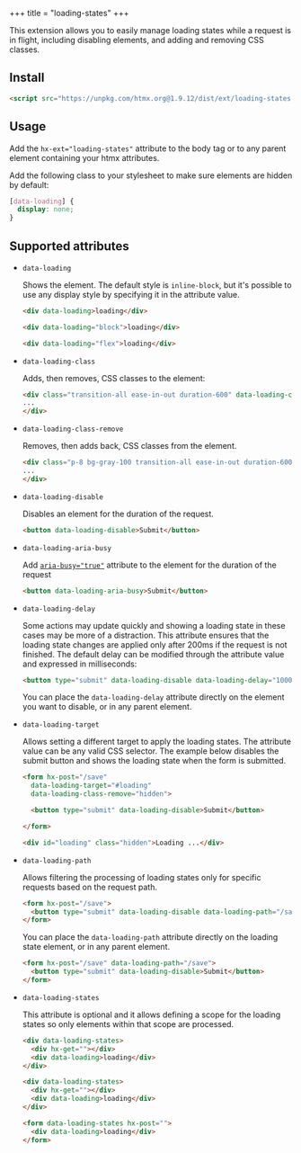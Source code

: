 +++
title = "loading-states"
+++

This extension allows you to easily manage loading states while a request is in flight, including disabling elements, and adding and removing CSS classes.

## Install

```html
<script src="https://unpkg.com/htmx.org@1.9.12/dist/ext/loading-states.js"></script>
```

## Usage

Add the `hx-ext="loading-states"` attribute to the body tag or to any parent element containing your htmx attributes.

Add the following class to your stylesheet to make sure elements are hidden by default:

```css
[data-loading] {
  display: none;
}
```

## Supported attributes

- `data-loading`

  Shows the element. The default style is `inline-block`, but it's possible to use any display style by specifying it in the attribute value.

  ```html
  <div data-loading>loading</div>

  <div data-loading="block">loading</div>

  <div data-loading="flex">loading</div>
  ```

- `data-loading-class`

  Adds, then removes, CSS classes to the element:

  ```html
  <div class="transition-all ease-in-out duration-600" data-loading-class="bg-gray-100 opacity-80">
  ...
  </div>
  ```

- `data-loading-class-remove`

  Removes, then adds back, CSS classes from the element.

  ```html
  <div class="p-8 bg-gray-100 transition-all ease-in-out duration-600" data-loading-class-remove="bg-gray-100">
  ...
  </div>
  ```
- `data-loading-disable`

  Disables an element for the duration of the request.

  ```html
  <button data-loading-disable>Submit</button>
  ```

- `data-loading-aria-busy`

  Add [`aria-busy="true"`](https://developer.mozilla.org/en-US/docs/Web/Accessibility/ARIA/Attributes/aria-busy) attribute to the element for the duration of the request

  ```html
  <button data-loading-aria-busy>Submit</button>
  ```

- `data-loading-delay`

  Some actions may update quickly and showing a loading state in these cases may be more of a distraction. This attribute ensures that the loading state changes are applied only after 200ms if the request is not finished. The default delay can be modified through the attribute value and expressed in milliseconds:

  ```html
  <button type="submit" data-loading-disable data-loading-delay="1000">Submit</button>
  ```

  You can place the `data-loading-delay` attribute directly on the element you want to disable, or in any parent element.

- `data-loading-target`

  Allows setting a different target to apply the loading states. The attribute value can be any valid CSS selector. The example below disables the submit button and shows the loading state when the form is submitted.

  ```html
  <form hx-post="/save"
    data-loading-target="#loading"
    data-loading-class-remove="hidden">

    <button type="submit" data-loading-disable>Submit</button>

  </form>

  <div id="loading" class="hidden">Loading ...</div>
  ```

- `data-loading-path`

  Allows filtering the processing of loading states only for specific requests based on the request path.

  ```html
  <form hx-post="/save">
    <button type="submit" data-loading-disable data-loading-path="/save">Submit</button>
  </form>
  ```

   You can place the `data-loading-path` attribute directly on the loading state element, or in any parent element.

  ```html
  <form hx-post="/save" data-loading-path="/save">
    <button type="submit" data-loading-disable>Submit</button>
  </form>
  ```

- `data-loading-states`

  This attribute is optional and it allows defining a scope for the loading states so only elements within that scope are processed.

  ```html
  <div data-loading-states>
    <div hx-get=""></div>
    <div data-loading>loading</div>
  </div>

  <div data-loading-states>
    <div hx-get=""></div>
    <div data-loading>loading</div>
  </div>

  <form data-loading-states hx-post="">
    <div data-loading>loading</div>
  </form>
  ```
